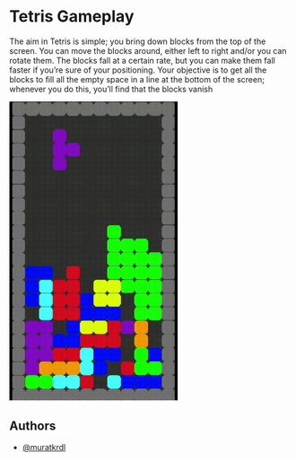
# Tetris Gameplay

The aim in Tetris is simple; you bring down blocks from the top of the screen. You can move the blocks around, either left to right and/or you can rotate them. The blocks fall at a certain rate, but you can make them fall faster if you’re sure of your positioning. Your objective is to get all the blocks to fill all the empty space in a line at the bottom of the screen; whenever you do this, you’ll find that the blocks vanish

<img src="https://github.com/muratkrdl/Tetris/blob/main/Tetris-Gameplay.gif" width="300">


## Authors

- [@muratkrdl](https://github.com/muratkrdl)

